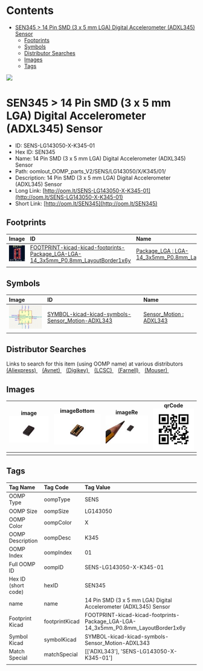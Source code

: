 



Contents
========

* [SEN345 > 14 Pin SMD (3 x 5 mm LGA) Digital Accelerometer (ADXL345) Sensor](#sen345--14-pin-smd-3-x-5-mm-lga-digital-accelerometer-adxl345-sensor)
	* [Footprints](#footprints)
	* [Symbols](#symbols)
	* [Distributor Searches](#distributor-searches)
	* [Images](#images)
	* [Tags](#tags)
  
![][im]
# SEN345 > 14 Pin SMD (3 x 5 mm LGA) Digital Accelerometer (ADXL345) Sensor

- ID: SENS-LG143050-X-K345-01
- Hex ID: SEN345
- Name: 14 Pin SMD (3 x 5 mm LGA) Digital Accelerometer (ADXL345) Sensor
- Path: oomlout_OOMP_parts_V2/SENS/LG143050/X/K345/01/
- Description: 14 Pin SMD (3 x 5 mm LGA) Digital Accelerometer (ADXL345) Sensor
- Long Link: [http://oom.lt/SENS-LG143050-X-K345-01](http://oom.lt/SENS-LG143050-X-K345-01)
- Short Link: [http://oom.lt/SEN345](http://oom.lt/SEN345)

## Footprints
  

|Image|ID|Name|
| :--- | :--- | :--- |
|[![](https://raw.githubusercontent.com/oomlout/oomlout_OOMP_eda_V2/main/FOOTPRINT/kicad/kicad-footprints/Package_LGA/LGA-14_3x5mm_P0.8mm_LayoutBorder1x6y/image_140.png)](https://github.com/oomlout/oomlout_OOMP_eda_V2/tree/main/FOOTPRINT/kicad/kicad-footprints/Package_LGA/LGA-14_3x5mm_P0.8mm_LayoutBorder1x6y/)|[FOOTPRINT-kicad-kicad-footprints-Package_LGA-LGA-14_3x5mm_P0.8mm_LayoutBorder1x6y](https://github.com/oomlout/oomlout_OOMP_eda_V2/tree/main/FOOTPRINT/kicad/kicad-footprints/Package_LGA/LGA-14_3x5mm_P0.8mm_LayoutBorder1x6y/)|[Package_LGA : LGA-14_3x5mm_P0.8mm_LayoutBorder1x6y](https://github.com/oomlout/oomlout_OOMP_eda_V2/tree/main/FOOTPRINT/kicad/kicad-footprints/Package_LGA/LGA-14_3x5mm_P0.8mm_LayoutBorder1x6y/)|
||||

## Symbols
  

|Image|ID|Name|
| :--- | :--- | :--- |
|[![](https://raw.githubusercontent.com/oomlout/oomlout_OOMP_eda_V2/main/SYMBOL/kicad/kicad-symbols/Sensor_Motion/ADXL343/image_140.png)](https://github.com/oomlout/oomlout_OOMP_eda_V2/tree/main/SYMBOL/kicad/kicad-symbols/Sensor_Motion/ADXL343/)|[SYMBOL-kicad-kicad-symbols-Sensor_Motion-ADXL343](https://github.com/oomlout/oomlout_OOMP_eda_V2/tree/main/SYMBOL/kicad/kicad-symbols/Sensor_Motion/ADXL343/)|[Sensor_Motion : ADXL343](https://github.com/oomlout/oomlout_OOMP_eda_V2/tree/main/SYMBOL/kicad/kicad-symbols/Sensor_Motion/ADXL343/)|
||||

## Distributor Searches
  
Links to search for this item (using OOMP name) at various distributors  
[(Aliexpress) ](https://www.aliexpress.com/wholesale?SearchText=111714+Pin+SMD+3+x+5+mm+LGA+Digital+Accelerometer+ADXL345+Sensor)&nbsp;&nbsp;&nbsp;[(Avnet) ](https://www.avnet.com/shop/us/search/14+Pin+SMD+3+x+5+mm+LGA+Digital+Accelerometer+ADXL345+Sensor)&nbsp;&nbsp;&nbsp;[(Digikey) ](https://www.digikey.co.uk/en/products/result?s=14+Pin+SMD+3+x+5+mm+LGA+Digital+Accelerometer+ADXL345+Sensor)&nbsp;&nbsp;&nbsp;[(LCSC) ](https://www.lcsc.com/search?q=14+Pin+SMD+3+x+5+mm+LGA+Digital+Accelerometer+ADXL345+Sensor)&nbsp;&nbsp;&nbsp;[(Farnell) ](https://uk.farnell.com/search?st=14+Pin+SMD+3+x+5+mm+LGA+Digital+Accelerometer+ADXL345+Sensor)&nbsp;&nbsp;&nbsp;[(Mouser) ](https://www.mouser.com/c/?q=14+Pin+SMD+3+x+5+mm+LGA+Digital+Accelerometer+ADXL345+Sensor)&nbsp;&nbsp;&nbsp;
## Images
  

|image<br>[![](https://raw.githubusercontent.com/oomlout/oomlout_OOMP_parts_V2/main/SENS/LG143050/X/K345/01/image_140.jpg)](https://github.com/oomlout/oomlout_OOMP_parts_V2/tree/main/SENS/LG143050/X/K345/01/image.jpg)|imageBottom<br>[![](https://raw.githubusercontent.com/oomlout/oomlout_OOMP_parts_V2/main/SENS/LG143050/X/K345/01/image_BOTTOM_140.jpg)](https://github.com/oomlout/oomlout_OOMP_parts_V2/tree/main/SENS/LG143050/X/K345/01/image_BOTTOM.jpg)|imageRe<br>[![](https://raw.githubusercontent.com/oomlout/oomlout_OOMP_parts_V2/main/SENS/LG143050/X/K345/01/image_RE_140.jpg)](https://github.com/oomlout/oomlout_OOMP_parts_V2/tree/main/SENS/LG143050/X/K345/01/image_RE.jpg)|qrCode<br>[![](https://raw.githubusercontent.com/oomlout/oomlout_OOMP_parts_V2/main/SENS/LG143050/X/K345/01/qrCode_140.png)](https://github.com/oomlout/oomlout_OOMP_parts_V2/tree/main/SENS/LG143050/X/K345/01/qrCode.png)|
| :---: | :---: | :---: | :---: |
|||||

## Tags
  

|Tag Name|Tag Code|Tag Value|
| :--- | :--- | :--- |
|OOMP Type|oompType|SENS|
|OOMP Size|oompSize|LG143050|
|OOMP Color|oompColor|X|
|OOMP Description|oompDesc|K345|
|OOMP Index|oompIndex|01|
|Full OOMP ID|oompID|SENS-LG143050-X-K345-01|
|Hex ID (short code)|hexID|SEN345|
|name|name|14 Pin SMD (3 x 5 mm LGA) Digital Accelerometer (ADXL345) Sensor|
|Footprint Kicad|footprintKicad|FOOTPRINT-kicad-kicad-footprints-Package_LGA-LGA-14_3x5mm_P0.8mm_LayoutBorder1x6y|
|Symbol Kicad|symbolKicad|SYMBOL-kicad-kicad-symbols-Sensor_Motion-ADXL343|
|Match Special|matchSpecial|[['ADXL343'], 'SENS-LG143050-X-K345-01']|
||||



[im]: image_450.jpg
